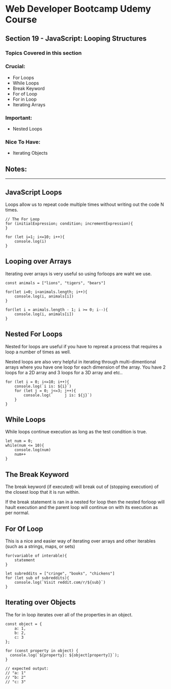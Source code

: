 # Web Developer Bootcamp Udemy Course

## Section 19 - JavaScript: Looping Structures

### Topics Covered in this section

### Crucial:
 - For Loops
 - While Loops
 - Break Keyword
 - For of Loop
 - For in Loop
 - Iterating Arrays

### Important: 
 - Nested Loops

### Nice To Have:
 - Iterating Objects

## Notes:
- - -

## JavaScript Loops
Loops allow us to repeat code multiple times without writing out the code N times.

```
// The For Loop
for (initialExpression; condition; incrementExpression){
}
```

```
for (let i=1; i<=10; i++){
    console.log(i)
}
```

## Looping over Arrays
Iterating over arrays is very useful so using forloops are waht we use.

```
const animals = ["lions", "tigers", "bears"]

for(let i=0; i<animals.length; i++){
    console.log(i, animals[i])
}

for(let i = animals.length - 1; i >= 0; i--){
    console.log(i, animals[i])
}
```

## Nested For Loops
Nested for loops are useful if you have to repreat a process that requires a loop a number of times as well.

Nested loops are also very helpful in iterating through multi-dimentional arrays where you have one loop for each dimension of the array.
You have 2 loops for a 2D array and 3 loops for a  3D array and etc..

```
for (let i = 0; i<=10; i++){
    console.log(`i is: ${i}`)
    for (let j = 0; j<=3; j++){
        console.log(`     j is: ${j}`)
    }
}
```

## While Loops
While loops continue execution as long as the test condition is true.

```
let num = 0;
while(num <= 10){
    console.log(num)
    num++
}
```

## The Break Keyword
The break keyword (if executed) will break out of (stopping execution) of the closest loop that it is run within.

If the break statement is ran in a nested for loop then the nested forloop will hault execution and the parent loop will continue on with its execution as per normal. 


## For Of Loop
This is a nice and easier way of iterating over arrays and other iterables (such as a strings, maps, or sets)

```
for(variable of interable){
    statement
}
```

```
let subreddits = ["cringe", "books", "chickens"]
for (let sub of subreddits){
    console.log(`Visit reddit.com/r/${sub}`)
}
```


## Iterating over Objects
The for in loop iterates over all of the properties in an object.
```
const object = { 
    a: 1, 
    b: 2, 
    c: 3 
};

for (const property in object) {
  console.log(`${property}: ${object[property]}`);
}

// expected output:
// "a: 1"
// "b: 2"
// "c: 3"
```